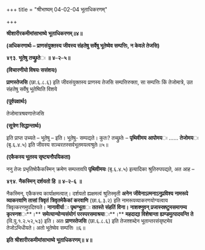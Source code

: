 +++
title = "श्रीभाष्यम् 04-02-04 भूताधिकरणम्"

+++


**श्रीशारीरकमीमांसाभाष्ये** **भूताधिकरणम्॥४॥**

**(अधिकरणार्थः – प्राणसंयुक्तस्य जीवस्य संहतेषु सर्वेषु भूतेष्वेव सम्पत्तिः, न केवले तेजसि)**

**४९३**. **भूतेषु** **तच्छ्रुते**ः **॥** **४**–**२**–**५॥**

**(विचारणीयो विषयः ससंशयः)**

**प्राणस्तेजसि** (छा.६.८.६) इति जीवसंयुक्तस्य प्राणस्य तेजसि सम्पत्तिरुक्ता, सा सम्पत्तिः किं तेजोमात्रे, उत संहतेषु सर्वेषु भूतेष्विति विशये

**(पूर्वपक्षार्थः)**

तेजोमात्रश्रवणात्तेजसि

**(सूत्रेण सिद्धान्तार्थः)**

इति प्राप्त उच्यते – भूतेषु – इति। भूतेषु- सम्पद्यते। कुतः? तच्छ्रुतेः – **पृथिवीमय** **आपोमय**ः …… **तेजोमय**ः (बृ.६.४.५) इति जीवस्य सञ्चरतस्सर्वभूतमयत्वश्रुतेः॥५॥

**(एकैकस्य भूतस्य सृष्ट्यनौपयिकता)**

ननु तेजः प्रभृतिष्वेकैकस्मिन् क्रमेण सम्पत्तावपि **पृथिवीमयः** (बृ.६.४.५) इत्यादिका श्रुतिरुपपद्यते, अत आह –

**४९४**. **नैकस्मिन्** **दर्शयतो** **हि** **॥** **४**–**२**–**६** **॥**

नैकस्मिन्, एकैकस्य कार्याक्षमत्वात्। दर्शयतो ह्यक्षमत्वं श्रुतिस्मृती
**अनेन** **जीवेनाऽत्मनाऽनुप्रविश्य** **नामरूपे** **व्याकरवाणि** **तासां** **त्रिवृतं** **त्रिवृतमेकैकां** **करवाणि** (छा.६.३.२) इति नामरूपव्याकरणयोग्यत्वाय त्रिवृत्करणमुपदिश्यते। **नानावीर्या**ः **पृथग्भूता**ः **ततस्ते** **संहतिं** **विना।** **नाशक्नुवन्** **प्रजास्स्रष्टुमसमागम्य** **कृत्स्नश**ः**।** **समेत्यान्योन्यसंयोगं** **परस्परसमाश्रया**ः**।** **महदाद्या** **विशेषान्ता** **ह्यण्डमुत्पादयन्ति** **ते** (वि.पु.१.२.५२,५३) इति। अतः **प्राणस्तेजसि** (छा.६.८.६) इति तेजश्शब्देन भूतान्तरसंसृष्टमेव तेजोऽभिधीयते। अतो भूतेष्वेव सम्पत्तिः ॥६॥

**इति** **श्रीशारीरकमीमांसाभाष्ये** **भूताधिकरणम्॥** **४॥**


